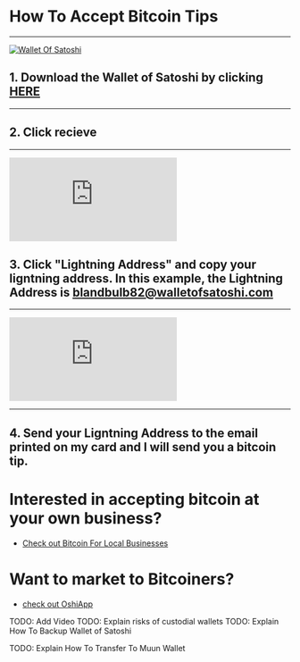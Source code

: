 
# How To Accept Bitcoin Tips

------------



[![Wallet Of Satoshi](https://www.walletofsatoshi.com/assets/images/hero_iphone_5_wos.png "Wallet Of Satoshi")](https://www.walletofsatoshi.com/ "Wallet Of Satoshi")


## 1. Download the Wallet of Satoshi by clicking [HERE](https://www.walletofsatoshi.com/ "HERE") 

------------


## 2. Click recieve

------------


 ![Recieve](https://brutusbond.nohost.me/piwigo/i.php?/upload/2022/06/08/20220608195938-244573ca-la.jpg)
<br>
## 3. Click "Lightning Address" and copy your ligntning address. In this example, the Lightning Address is blandbulb82@walletofsatoshi.com

------------


![Recieve](https://brutusbond.nohost.me/piwigo/i.php?/upload/2022/06/08/20220608222124-c430b542-la.jpg)


------------


## 4. Send your Ligntning Address to the email printed on my card and I will send you a bitcoin tip.


# Interested in accepting bitcoin at your own business?

- [Check out Bitcoin For Local Businesses](https://bitcoinforlocalbusiness.com/)


# Want to market to Bitcoiners?

- [check out OshiApp](https://www.oshi.tech/)


TODO: Add Video
TODO: Explain risks of custodial wallets
TODO: Explain How To Backup Wallet of Satoshi

TODO: Explain How To Transfer To Muun Wallet


